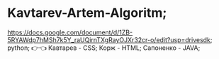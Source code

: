 # Kavtarev-Artem-Algoritm;
https://docs.google.com/document/d/1ZB-5RYAWdp7hMSh7k5Y_raUQirnTXgRayOJXr32cr-o/edit?usp=drivesdk;
python;
👉👈
Кавтарев - CSS;
Корж - HTML;
Сапоненко - JAVA;
